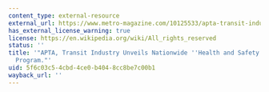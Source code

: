 ```yaml
---
content_type: external-resource
external_url: https://www.metro-magazine.com/10125533/apta-transit-industry-unveils-nationwide-health-and-safety-commitments-program
has_external_license_warning: true
license: https://en.wikipedia.org/wiki/All_rights_reserved
status: ''
title: '"APTA, Transit Industry Unveils Nationwide ''Health and Safety Commitments''
  Program."'
uid: 5f6c03c5-4cbd-4ce0-b404-8cc8be7c00b1
wayback_url: ''
---
```

